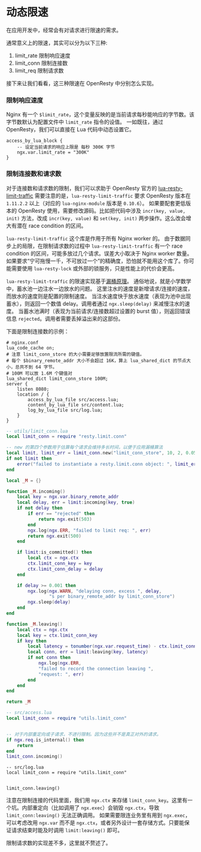 # 动态限速

在应用开发中，经常会有对请求进行限速的需求。

通常意义上的限速，其实可以分为以下三种:
1. limit_rate  限制响应速度
2. limit_conn  限制连接数
3. limit_req   限制请求数

接下来让我们看看，这三种限速在 OpenResty 中分别怎么实现。

### 限制响应速度

Nginx 有一个 `$limit_rate`，这个变量反映的是当前请求每秒能响应的字节数。该字节数默认为配置文件中 `limit_rate` 指令的设值。
一如既往，通过 OpenResty，我们可以直接在 Lua 代码中动态设置它。

```
access_by_lua_block {
    -- 设定当前请求的响应上限是 每秒 300K 字节
    ngx.var.limit_rate = "300K"
}
```

### 限制连接数和请求数

对于连接数和请求数的限制，我们可以求助于 OpenResty 官方的 [lua-resty-limit-traffic](https://github.com/openresty/lua-resty-limit-traffic)
需要注意的是，`lua-resty-limit-traffic` 要求 OpenResty 版本在 `1.11.2.2` 以上（对应的 `lua-nginx-module` 版本是 `0.10.6`）。
如果要配套更低版本的 OpenResty 使用，需要修改源码。比如把代码中涉及 `incr(key, value, init)` 方法，改成 `incr(key, value)` 和 `set(key, init)` 两步操作。这么改会增大有潜在 race condition 的区间。

`lua-resty-limit-traffic` 这个库是作用于所有 Nginx worker 的。
由于数据同步上的局限，在限制请求数的过程中 `lua-resty-limit-traffic` 有一个 race condition 的区间，可能多放过几个请求。误差大小取决于 Nginx worker 数量。
如果要求“宁可拖慢一千，不可放过一个”的精确度，恐怕就不能用这个库了。你可能需要使用 `lua-resty-lock` 或外部的锁服务，只是性能上的代价会更高。

`lua-resty-limit-traffic` 的限速实现基于[漏桶原理](https://en.wikipedia.org/wiki/Leaky_bucket#Concept_of_Operation)。
通俗地说，就是小学数学中，蓄水池一边注水一边放水的问题。
这里注水的速度是新增请求/连接的速度，而放水的速度则是配置的限制速度。
当注水速度快于放水速度（表现为池中出现蓄水），则返回一个数值 delay。调用者通过 `ngx.sleep(delay)` 来减慢注水的速度。
当蓄水池满时（表现为当前请求/连接数超过设置的 burst 值），则返回错误信息 `rejected`。调用者需要丢掉溢出来的这部份。

下面是限制连接数的示例：
```
# nginx.conf
lua_code_cache on;
# 注意 limit_conn_store 的大小需要足够放置限流所需的键值。
# 每个 $binary_remote_addr 大小不会超过 16K，算上 lua_shared_dict 的节点大小，总共不到 64 字节。
# 100M 可以放 1.6M 个键值对
lua_shared_dict limit_conn_store 100M;
server {
    listen 8080;
    location / {
        access_by_lua_file src/access.lua;
        content_by_lua_file src/content.lua;
        log_by_lua_file src/log.lua;
    }
}
```

```lua
-- utils/limit_conn.lua
local limit_conn = require "resty.limit.conn"

-- new 的第四个参数用于估算每个请求会维持多长时间，以便于应用漏桶算法
local limit, limit_err = limit_conn.new("limit_conn_store", 10, 2, 0.05)
if not limit then
    error("failed to instantiate a resty.limit.conn object: ", limit_err)
end

local _M = {}

function _M.incoming()
    local key = ngx.var.binary_remote_addr
    local delay, err = limit:incoming(key, true)
    if not delay then
        if err == "rejected" then
            return ngx.exit(503)
        end
        ngx.log(ngx.ERR, "failed to limit req: ", err)
        return ngx.exit(500)
    end

    if limit:is_committed() then
        local ctx = ngx.ctx
        ctx.limit_conn_key = key
        ctx.limit_conn_delay = delay
    end

    if delay >= 0.001 then
        ngx.log(ngx.WARN, "delaying conn, excess ", delay,
                "s per binary_remote_addr by limit_conn_store")
        ngx.sleep(delay)
    end
end

function _M.leaving()
    local ctx = ngx.ctx
    local key = ctx.limit_conn_key
    if key then
        local latency = tonumber(ngx.var.request_time) - ctx.limit_conn_delay
        local conn, err = limit:leaving(key, latency)
        if not conn then
            ngx.log(ngx.ERR,
            "failed to record the connection leaving ",
            "request: ", err)
        end
    end
end

return _M
```

```lua
-- src/access.lua
local limit_conn = require "utils.limit_conn"


-- 对于内部重定向或子请求，不进行限制。因为这些并不是真正对外的请求。
if ngx.req.is_internal() then
    return
end
limit_conn.incoming()
```

```
-- src/log.lua
local limit_conn = require "utils.limit_conn"


limit_conn.leaving()
```

注意在限制连接的代码里面，我们用 `ngx.ctx` 来存储 `limit_conn_key`。这里有一个坑。内部重定向（比如调用了 `ngx.exec`）会销毁 `ngx.ctx`，导致 `limit_conn:leaving()` 无法正确调用。
如果需要限连业务里有用到 `ngx.exec`，可以考虑改用 `ngx.var` 而不是 `ngx.ctx`，或者另外设计一套存储方式。只要能保证请求结束时能及时调用 `limit:leaving()` 即可。

限制请求数的实现差不多，这里就不赘述了。
